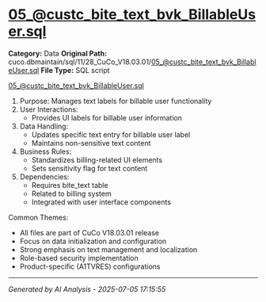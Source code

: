# 05_@custc_bite_text_bvk_BillableUser.sql

**Category:** Data
**Original Path:** cuco.dbmaintain/sql/11/28_CuCo_V18.03.01/05_@custc_bite_text_bvk_BillableUser.sql
**File Type:** SQL script

05_@custc_bite_text_bvk_BillableUser.sql
1. Purpose: Manages text labels for billable user functionality
2. User Interactions:
   - Provides UI labels for billable user information
3. Data Handling:
   - Updates specific text entry for billable user label
   - Maintains non-sensitive text content
4. Business Rules:
   - Standardizes billing-related UI elements
   - Sets sensitivity flag for text content
5. Dependencies:
   - Requires bite_text table
   - Related to billing system
   - Integrated with user interface components

Common Themes:
- All files are part of CuCo V18.03.01 release
- Focus on data initialization and configuration
- Strong emphasis on text management and localization
- Role-based security implementation
- Product-specific (A1TVRES) configurations

---
*Generated by AI Analysis - 2025-07-05 17:15:55*
